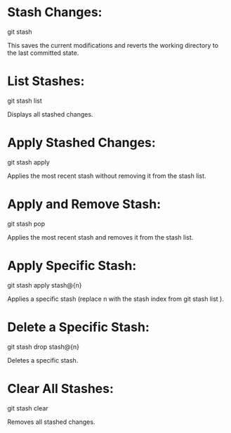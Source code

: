 # Stash Changes:
git stash

This saves the current modifications and reverts the working directory to the last committed state.

# List Stashes:
git stash list

Displays all stashed changes.

# Apply Stashed Changes:
git stash apply

Applies the most recent stash without removing it from the stash list.

# Apply and Remove Stash:
git stash pop

Applies the most recent stash and removes it from the stash list.

# Apply Specific Stash:
git stash apply stash@{n}

Applies a specific stash (replace n with the stash index from git stash list ).

# Delete a Specific Stash:
git stash drop stash@{n}

Deletes a specific stash.

# Clear All Stashes:
git stash clear

Removes all stashed changes.
